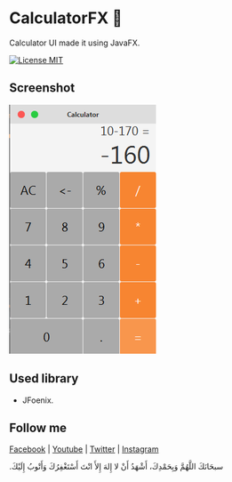 # CalculatorFX 📱
Calculator UI made it using JavaFX.

[![License MIT](https://img.shields.io/badge/license-MIT-blue.svg)](LICENSE)

## Screenshot
![calculator img](screenshot/calculator.PNG)

## Used library
* JFoenix.

## Follow me
<a href="https://www.facebook.com/ZegaiBlog">Facebook</a> | <a href="https://www.youtube.com/HouariZegai">Youtube</a> | <a href="https://www.twitter.com/HouariZegai">Twitter</a> | <a href="https://www.instagram.com/HouariZegai">Instagram</a>

.سبحَانَكَ اللَّهُمَّ وَبِحَمْدِكَ، أَشْهَدُ أَنْ لا إِلهَ إِلأَ انْتَ أَسْتَغْفِرُكَ وَأَتْوبُ إِلَيْكَ
